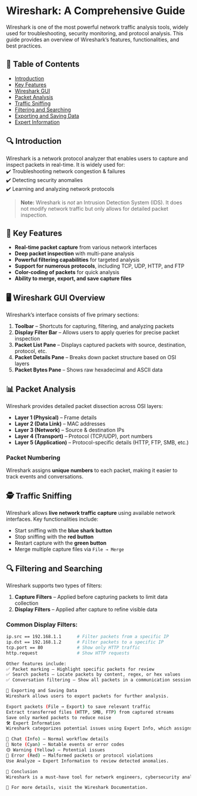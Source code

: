 # Wireshark: A Comprehensive Guide  

Wireshark is one of the most powerful network traffic analysis tools, widely used for troubleshooting, security monitoring, and protocol analysis. This guide provides an overview of Wireshark’s features, functionalities, and best practices.

## 📌 Table of Contents  
- [Introduction](#introduction)  
- [Key Features](#key-features)  
- [Wireshark GUI](#wireshark-gui)  
- [Packet Analysis](#packet-analysis)  
- [Traffic Sniffing](#traffic-sniffing)  
- [Filtering and Searching](#filtering-and-searching)  
- [Exporting and Saving Data](#exporting-and-saving-data)  
- [Expert Information](#expert-information)  

## 🔍 Introduction  
Wireshark is a network protocol analyzer that enables users to capture and inspect packets in real-time. It is widely used for:  
✔️ Troubleshooting network congestion & failures  
✔️ Detecting security anomalies  
✔️ Learning and analyzing network protocols  

> **Note:** Wireshark is *not* an Intrusion Detection System (IDS). It does not modify network traffic but only allows for detailed packet inspection.

## 🚀 Key Features  
- **Real-time packet capture** from various network interfaces  
- **Deep packet inspection** with multi-pane analysis  
- **Powerful filtering capabilities** for targeted analysis  
- **Support for numerous protocols**, including TCP, UDP, HTTP, and FTP  
- **Color-coding of packets** for quick analysis  
- **Ability to merge, export, and save capture files**  

## 🖥️ Wireshark GUI Overview  
Wireshark’s interface consists of five primary sections:  
1. **Toolbar** – Shortcuts for capturing, filtering, and analyzing packets  
2. **Display Filter Bar** – Allows users to apply queries for precise packet inspection  
3. **Packet List Pane** – Displays captured packets with source, destination, protocol, etc.  
4. **Packet Details Pane** – Breaks down packet structure based on OSI layers  
5. **Packet Bytes Pane** – Shows raw hexadecimal and ASCII data  

## 📊 Packet Analysis  
Wireshark provides detailed packet dissection across OSI layers:  
- **Layer 1 (Physical)** – Frame details  
- **Layer 2 (Data Link)** – MAC addresses  
- **Layer 3 (Network)** – Source & destination IPs  
- **Layer 4 (Transport)** – Protocol (TCP/UDP), port numbers  
- **Layer 5 (Application)** – Protocol-specific details (HTTP, FTP, SMB, etc.)  

### Packet Numbering  
Wireshark assigns **unique numbers** to each packet, making it easier to track events and conversations.

## 🕵️ Traffic Sniffing  
Wireshark allows **live network traffic capture** using available network interfaces. Key functionalities include:  
- Start sniffing with the **blue shark button**  
- Stop sniffing with the **red button**  
- Restart capture with the **green button**  
- Merge multiple capture files via `File → Merge`  

## 🔍 Filtering and Searching  
Wireshark supports two types of filters:  
1. **Capture Filters** – Applied before capturing packets to limit data collection  
2. **Display Filters** – Applied after capture to refine visible data  

### Common Display Filters:  
```sh
ip.src == 192.168.1.1      # Filter packets from a specific IP  
ip.dst == 192.168.1.2      # Filter packets to a specific IP  
tcp.port == 80             # Show only HTTP traffic  
http.request               # Show HTTP requests  

Other features include:
✅ Packet marking – Highlight specific packets for review
✅ Search packets – Locate packets by content, regex, or hex values
✅ Conversation filtering – Show all packets in a communication session

📂 Exporting and Saving Data
Wireshark allows users to export packets for further analysis.

Export packets (File → Export) to save relevant traffic
Extract transferred files (HTTP, SMB, FTP) from captured streams
Save only marked packets to reduce noise
🛠️ Expert Information
Wireshark categorizes potential issues using Expert Info, which assigns severity levels:

🔵 Chat (Info) – Normal workflow details
🔹 Note (Cyan) – Notable events or error codes
🟡 Warning (Yellow) – Potential issues
🔴 Error (Red) – Malformed packets or protocol violations
Use Analyze → Expert Information to review detected anomalies.

🎯 Conclusion
Wireshark is a must-have tool for network engineers, cybersecurity analysts, and IT professionals. Mastering its filtering, packet analysis, and exporting features will enhance your ability to diagnose and troubleshoot network issues effectively.

🔗 For more details, visit the Wireshark Documentation.